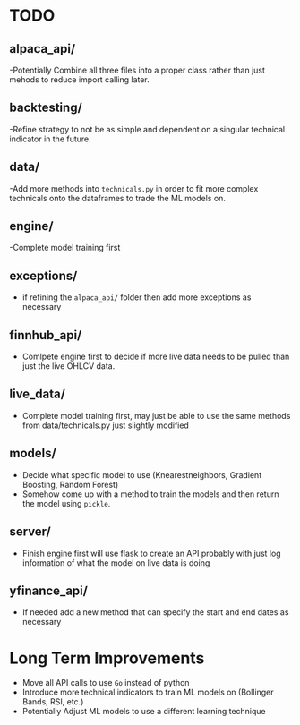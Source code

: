# TODO

## alpaca_api/

-Potentially Combine all three files into a proper class rather than just mehods to reduce import calling later.

## backtesting/

-Refine strategy to not be as simple and dependent on a singular technical indicator in the future.

## data/

-Add more methods into `technicals.py` in order to fit more complex technicals onto the dataframes to trade the ML models on.

## engine/

-Complete model training first

## exceptions/

- if refining the `alpaca_api/` folder then add more exceptions as necessary

## finnhub_api/

- Comlpete engine first to decide if more live data needs to be pulled than just the live OHLCV data.

## live_data/

- Complete model training first, may just be able to use the same methods from data/technicals.py just slightly modified

## models/

- Decide what specific model to use (Knearestneighbors, Gradient Boosting, Random Forest)
- Somehow come up with a method to train the models and then return the model using `pickle`.

## server/

- Finish engine first will use flask to create an API probably with just log information of what the model on live data is doing

## yfinance_api/

- If needed add a new method that can specify the start and end dates as necessary

# Long Term Improvements
- Move all API calls to use `Go` instead of python
- Introduce more technical indicators to train ML models on (Bollinger Bands, RSI, etc.)
- Potentially Adjust ML models to use a different learning technique